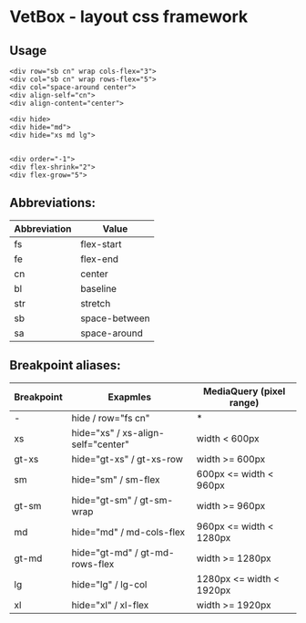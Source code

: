 # VetBox - layout css framework

## Usage

```
<div row="sb cn" wrap cols-flex="3">
<div col="sb cn" wrap rows-flex="5">
<div col="space-around center">
<div align-self="cn">
<div align-content="center">

<div hide>
<div hide="md">
<div hide="xs md lg">


<div order="-1">
<div flex-shrink="2">
<div flex-grow="5">
```

## Abbreviations:

Abbreviation | Value
------------ | -------------
fs           | flex-start
fe           | flex-end
cn           | center
bl           | baseline
str          | stretch
sb           | space-between
sa           | space-around

## Breakpoint aliases:

Breakpoint | Exapmles                           | MediaQuery (pixel range)
---------- | ---------------------------------- | ------------------------
-          | hide / row="fs cn"                 | *
xs         | hide="xs" / xs-align-self="center" | width < 600px
gt-xs      | hide="gt-xs" / gt-xs-row           | width >= 600px
sm         | hide="sm" / sm-flex                | 600px <= width < 960px
gt-sm      | hide="gt-sm" / gt-sm-wrap          | width >= 960px
md         | hide="md" / md-cols-flex           | 960px <= width < 1280px
gt-md      | hide="gt-md" / gt-md-rows-flex     | width >= 1280px
lg         | hide="lg" / lg-col                 | 1280px <= width < 1920px
xl         | hide="xl" / xl-flex                | width >= 1920px
